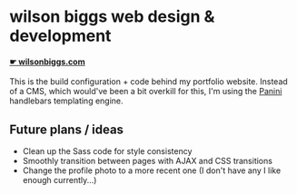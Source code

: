 # wilson biggs web design & development

#### [☛ wilsonbiggs.com](https://wilsonbiggs.com)

This is the build configuration + code behind my portfolio website. Instead of a CMS, which would've been a bit overkill for this, I'm using the [Panini](https://github.com/zurb/panini) handlebars templating engine.

## Future plans / ideas
- Clean up the Sass code for style consistency
- Smoothly transition between pages with AJAX and CSS transitions
- Change the profile photo to a more recent one (I don't have any I like enough currently...)

